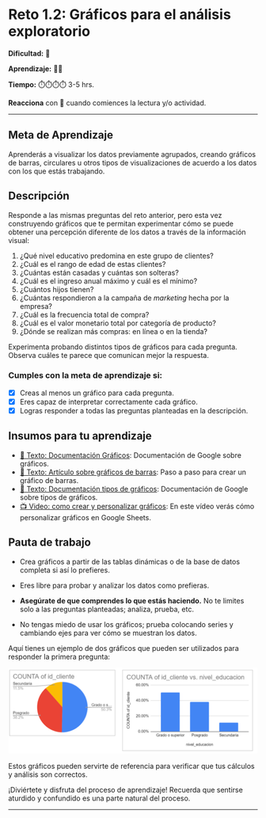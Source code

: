 # Reto 1.2: Gráficos para el análisis exploratorio

**Dificultad:** 🌻 

**Aprendizaje:** 🍯🍯 

**Tiempo:** ⏱️️⏱️️️⏱️️️⏱️️ 3-5 hrs.

**Reacciona** con 👀 cuando comiences la lectura y/o actividad.

---

## Meta de Aprendizaje

Aprenderás a visualizar los datos previamente agrupados, creando gráficos de barras, circulares u otros tipos de visualizaciones de acuerdo a los datos con los que estás trabajando.

## Descripción

Responde a las mismas preguntas del reto anterior, pero esta vez construyendo gráficos que te permitan experimentar cómo se puede obtener una percepción diferente de los datos a través de la información visual:

1. ¿Qué nivel educativo predomina en este grupo de clientes?
2. ¿Cuál es el rango de edad de estas clientes?
3. ¿Cuántas están casadas y cuántas son solteras?
4. ¿Cuál es el ingreso anual máximo y cuál es el mínimo?
5. ¿Cuántos hijos tienen?
6. ¿Cuántas respondieron a la campaña de *marketing* hecha por la empresa?
7. ¿Cuál es la frecuencia total de compra?
8. ¿Cuál es el valor monetario total por categoría de producto?
9. ¿Dónde se realizan más compras: en línea o en la tienda?

Experimenta probando distintos tipos de gráficos para cada pregunta. Observa cuáles te parece que comunican mejor la respuesta.

### Cumples con la meta de aprendizaje si:

- [x] Creas al menos un gráfico para cada pregunta.
- [x] Eres capaz de interpretar correctamente cada gráfico.
- [x] Logras responder a todas las preguntas planteadas en la descripción.

## Insumos para tu aprendizaje

- [📄 Texto: Documentación Gráficos](https://support.google.com/docs/answer/63824?hl=es&co=GENIE.Platform%3DDesktop): Documentación de Google sobre gráficos.
- [📄 Texto: Artículo sobre gráficos de barras](https://tipshojasdecalculo.com/grafico-de-barras-en-google-sheets/): Paso a paso para crear un gráfico de barras.
- [📄 Texto: Documentación tipos de gráficos](https://support.google.com/docs/answer/190718?hl=es-419): Documentación de Google sobre tipos de gráficos.
- [📺 Video: como crear y personalizar gráficos](https://www.youtube.com/watch?v=Ws2cTgMTPQE&t=17s): En este vídeo verás cómo personalizar gráficos en Google Sheets.

## Pauta de trabajo

- Crea gráficos a partir de las tablas dinámicas o de la base de datos completa si así lo prefieres.

- Eres libre para probar y analizar los datos como prefieras.

- **Asegúrate de que comprendes lo que estás haciendo.** No te limites solo a las preguntas planteadas; analiza, prueba, etc.

- No tengas miedo de usar los gráficos; prueba colocando series y cambiando ejes para ver cómo se muestran los datos.

Aquí tienes un ejemplo de dos gráficos que pueden ser utilizados para responder la primera pregunta:

![image](https://raw.githubusercontent.com/Laboratoria/digitaljumpstart-curriculum/main/TRACKS/DAT/00_assets/350081003-52e29a00-8377-481a-9bfd-0a841e332a06.png)

Estos gráficos pueden servirte de referencia para verificar que tus cálculos y análisis son correctos.

¡Diviértete y disfruta del proceso de aprendizaje! Recuerda que sentirse aturdido y confundido es una parte natural del proceso.

---

